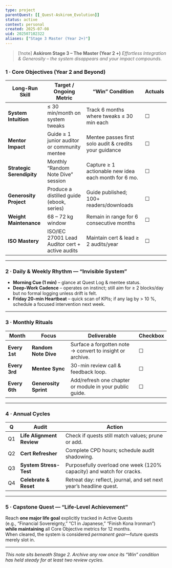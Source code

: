 ```yaml
---
type: project
parentQuest: [[_Quest-Askirom_Evolution]]
status: active
context: personal
created: 2025-07-08
uid: 202507102322
aliases: ["Stage 3 Master (Year 2+)"]
---
```


> [!note] **Askirom Stage 3 – The Master (Year 2 +)**
> *Effortless Integration & Generosity – the system disappears and your impact compounds.*

### 1 · Core Objectives (Year 2 and Beyond)

| Long-Run Skill | Target / Ongoing Metric | “Win” Condition | **Actuals** |
|----------------|------------------------|-----------------|-------------|
| **System Intuition** | ≤ 30 min/month on system tweaks | Track 6 months where tweaks ≤ 30 min each | ☐ |
| **Mentor Impact** | Guide ≥ 1 junior auditor or community mentee | Mentee passes first solo audit & credits your guidance | ☐ |
| **Strategic Serendipity** | Monthly “Random Note Dive” session | Capture ≥ 1 actionable new idea each month for 6 mo. | ☐ |
| **Generosity Project** | Produce a distilled guide (ebook, series) | Guide published; 100+ readers/downloads | ☐ |
| **Weight Maintenance** | 68 – 72 kg window | Remain in range for 6 consecutive months | ☐ |
| **ISO Mastery** | ISO/IEC 27001 Lead Auditor cert + active audits | Maintain cert & lead ≥ 2 audits/year | ☐ |

---

### 2 · Daily & Weekly Rhythm — “Invisible System”

- **Morning Cue (1 min)** – glance at Quest Log & mentee status.  
- **Deep-Work Cadence** – operates on instinct; still aim for ≥ 2 blocks/day but no formal logging unless drift is felt.  
- **Friday 20-min Heartbeat** – quick scan of KPIs; if any lag by > 10 %, schedule a focused intervention next week.

---

### 3 · Monthly Rituals

| Month | Focus | Deliverable | Checkbox |
|-------|-------|-------------|----------|
| **Every 1st** | **Random Note Dive** | Surface a forgotten note → convert to insight or archive. | ☐ |
| **Every 3rd** | **Mentee Sync** | 30-min review call & feedback loop. | ☐ |
| **Every 6th** | **Generosity Sprint** | Add/refresh one chapter or module in your public guide. | ☐ |

---

### 4 · Annual Cycles

| Q | Audit | Action |
|---|-------|--------|
| Q1 | **Life Alignment Review** | Check if quests still match values; prune or add. |
| Q2 | **Cert Refresher** | Complete CPD hours; schedule audit shadowing. |
| Q3 | **System Stress-Test** | Purposefully overload one week (120% capacity) and watch for cracks. |
| Q4 | **Celebrate & Reset** | Retreat day: reflect, journal, and set next year’s headline quest. |

---

### 5 · Capstone Quest — “Life-Level Achievement”

Reach **one major life goal** explicitly tracked in Active Quests  
(e.g., “Financial Sovereignty,” “C1 in Japanese,” “Finish Kona Ironman”) **while maintaining** all Core Objective metrics for 12 months.  
When cleared, the system is considered *permanent gear*—future quests merely slot in.

---

*This note sits beneath Stage 2. Archive any row once its “Win” condition has held steady for at least two review cycles.*